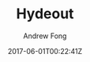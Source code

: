 ---
title: "Hydeout"
github: https://github.com/fongandrew/hydeout
demo: https://fongandrew.github.io/hydeout/
author: Andrew Fong
ssg:
  - Jekyll
cms:
  - No Cms
date: 2017-06-01T00:22:41Z
github_branch: master
description: "A refreshed version of Hyde for Jekyll 3.x"
stale: true
---